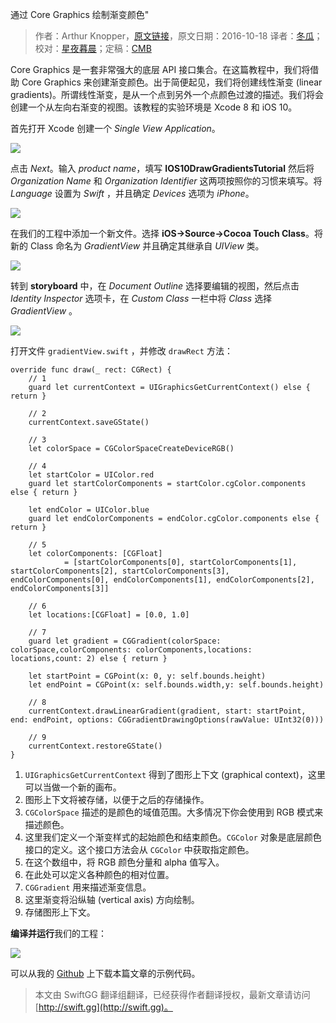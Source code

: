 通过 Core Graphics 绘制渐变颜色"

> 作者：Arthur Knopper，[原文链接](https://www.ioscreator.com/tutorials/draw-gradients-core-graphics-tutorial-ios10)，原文日期：2016-10-18
> 译者：[冬瓜](http://www.desgard.com/)；校对：[星夜暮晨](http://www.jianshu.com/users/ef1058d2d851)；定稿：[CMB](https://github.com/chenmingbiao)
  









Core Graphics 是一套非常强大的底层 API 接口集合。在这篇教程中，我们将借助 Core Graphics 来创建渐变颜色。出于简便起见，我们将创建线性渐变 (linear gradients)。所谓线性渐变，是从一个点到另外一个点颜色过渡的描述。我们将会创建一个从左向右渐变的视图。该教程的实验环境是 Xcode 8 和 iOS 10。



首先打开 Xcode 创建一个 *Single View Application*。

![](https://static1.squarespace.com/static/52428a0ae4b0c4a5c2a2cede/t/5804d3c1b3db2b01469b94c1/1476711380019/?format=1500w)

点击 *Next*。输入 *product name*，填写 **IOS10DrawGradientsTutorial** 然后将 *Organization Name* 和 *Organization Identifier* 这两项按照你的习惯来填写。将 *Language* 设置为 *Swift* ，并且确定 *Devices* 选项为 *iPhone*。

![](https://static1.squarespace.com/static/52428a0ae4b0c4a5c2a2cede/t/5804d422197aea7e4af070ec/1476711476087/?format=1500w)

在我们的工程中添加一个新文件。选择 **iOS->Source->Cocoa Touch Class**。将新的 Class 命名为 *GradientView* 并且确定其继承自 *UIView* 类。

![](https://static1.squarespace.com/static/52428a0ae4b0c4a5c2a2cede/t/5804d4bb893fc04c1969a8d7/1476711626406/?format=1500w)

转到 **storyboard** 中，在 *Document Outline* 选择要编辑的视图，然后点击 *Identity Inspector* 选项卡，在 *Custom Class* 一栏中将 *Class* 选择 *GradientView* 。

![](https://static1.squarespace.com/static/52428a0ae4b0c4a5c2a2cede/t/5804d53dcd0f6803b406290b/1476711750764/customClass.png?format=500w)

打开文件 `gradientView.swift` ，并修改 `drawRect` 方法：

    
    override func draw(_ rect: CGRect) {
        // 1
        guard let currentContext = UIGraphicsGetCurrentContext() else { return }
           
        // 2
        currentContext.saveGState()
            
        // 3
        let colorSpace = CGColorSpaceCreateDeviceRGB()
            
        // 4
        let startColor = UIColor.red
        guard let startColorComponents = startColor.cgColor.components else { return }
            
        let endColor = UIColor.blue
        guard let endColorComponents = endColor.cgColor.components else { return }
            
        // 5
        let colorComponents: [CGFloat]
                = [startColorComponents[0], startColorComponents[1], startColorComponents[2], startColorComponents[3], endColorComponents[0], endColorComponents[1], endColorComponents[2], endColorComponents[3]]
            
        // 6
        let locations:[CGFloat] = [0.0, 1.0]
            
        // 7
        guard let gradient = CGGradient(colorSpace: colorSpace,colorComponents: colorComponents,locations: locations,count: 2) else { return }
            
        let startPoint = CGPoint(x: 0, y: self.bounds.height)
        let endPoint = CGPoint(x: self.bounds.width,y: self.bounds.height)
            
        // 8
        currentContext.drawLinearGradient(gradient, start: startPoint, end: endPoint, options: CGGradientDrawingOptions(rawValue: UInt32(0)))
            
        // 9
        currentContext.restoreGState()
    }

1. `UIGraphicsGetCurrentContext` 得到了图形上下文 (graphical context)，这里可以当做一个新的画布。
2. 图形上下文将被存储，以便于之后的存储操作。
3. `CGColorSpace` 描述的是颜色的域值范围。大多情况下你会使用到 RGB 模式来描述颜色。
4. 这里我们定义一个渐变样式的起始颜色和结束颜色。`CGColor` 对象是底层颜色接口的定义。这个接口方法会从 `CGColor` 中获取指定颜色。
5. 在这个数组中，将 RGB 颜色分量和 alpha 值写入。
6. 在此处可以定义各种颜色的相对位置。
7. `CGGradient` 用来描述渐变信息。
8. 这里渐变将沿纵轴 (vertical axis) 方向绘制。
9. 存储图形上下文。

**编译并运行**我们的工程：

![](https://static1.squarespace.com/static/52428a0ae4b0c4a5c2a2cede/t/5804d734893fc04c1969c470/1476712254769/?format=750w)

可以从我的 [Github](https://github.com/ioscreator/ioscreator) 上下载本篇文章的示例代码。
> 本文由 SwiftGG 翻译组翻译，已经获得作者翻译授权，最新文章请访问 [http://swift.gg](http://swift.gg)。